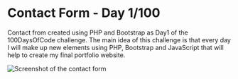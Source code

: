 # Contact Form - Day 1/100
Contact from created using PHP and Bootstrap as Day1 of the 100DaysOfCode challenge. The main idea of this challenge
is that every day I will make up new elements using PHP, Bootstrap and JavaScript that will help to create my final
portfolio website.

![Screenshot of the contact form](https://i.ibb.co/m55gxPN/Screenshot-2019-05-15-at-18-23-50.png)
